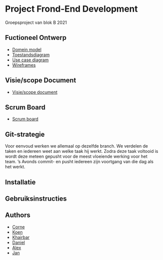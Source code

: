 
# Project Frond-End Development

Groepsproject van blok B 2021



## Fuctioneel Ontwerp


* [Domein model](https://github.com/HU-SD-V2PRFED-studenten-2122/prfed-2122-v2b-groep-1/blob/main/docs/domeinmodel.md)
* [Toestandsdiagram](https://github.com/HU-SD-V2PRFED-studenten-2122/prfed-2122-v2b-groep-1/blob/main/docs/toestandsdiagram.md)
* [Use case diagram](https://github.com/HU-SD-V2PRFED-studenten-2122/prfed-2122-v2b-groep-1/blob/main/docs/use%20case%20diagram.md)
* [Wireframes](https://github.com/HU-SD-V2PRFED-studenten-2122/prfed-2122-v2b-groep-1/blob/main/docs/wireframes.md)

## Visie/scope Document
* [Visie/scope document](https://github.com/HU-SD-V2PRFED-studenten-2122/prfed-2122-v2b-groep-1/wiki) 

## Scrum Board
* [Scrum board](https://github.com/HU-SD-V2PRFED-studenten-2122/prfed-2122-v2b-groep-1/projects) 



## Git-strategie


Voor eenvoud werken we allemaal op dezelfde branch. 
We verdelen de taken en iedereen weet aan welke taak hij werkt. 
Zodra deze taak voltooid is wordt deze meteen gepusht voor de meest 
vloeiende werking voor het team. ’s Avonds commit- en pusht iedereen zijn 
voortgang van die dag als het werkt.
## Installatie
 
  
## Gebruiksinstructies
## Authors

- [Corne](https://github.com/cornevanbarneveld)
- [Koen](https://github.com/koen1508)
- [Khairbar](https://github.com/Khaibar-coder34)
- [Daniel](https://github.com/DanielDmln)
- [Alex](https://github.com/eenjesta)
- [Jan](https://github.com/eenjesta)





